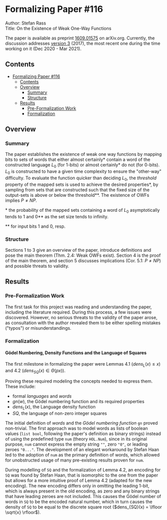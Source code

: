 # Formalizing Paper #116

Author: Stefan Rass  
Title: On the Existence of Weak One-Way Functions

The paper is available as preprint [1609.01575](https://arxiv.org/abs/1609.01575) on arXiv.org. Currently, the discussion addresses [version 3](https://arxiv.org/abs/1609.01575v3) (2017), the most recent one during the time working on it (Dec 2020 - Mar 2021).

## Contents

- [Formalizing Paper #116](#formalizing-paper-116)
  - [Contents](#contents)
  - [Overview](#overview)
    - [Summary](#summary)
    - [Structure](#structure)
  - [Results](#results)
    - [Pre-Formalization Work](#pre-formalization-work)
    - [Formalization](#formalization)

## Overview

### Summary

<!-- markdownlint-disable MD037 -->

The paper establishes the existence of weak one way functions by mapping bits to sets of words
that either almost certainly\* contain a word of the constructed language $`L_0`$ (for 1-bits) or almost certainly\* do not (for 0-bits).
$`L_0`$ is constructed to have a given time complexity to ensure the "other-way" difficulty.
To evaluate the function quicker than deciding $`L_0`$, the _threshold_ property of the mapped sets is used to achieve the desired properties\*,
by sampling from sets that are constructed such that the fixed size of the output-sets is above or below the threshold\*\*.
The existence of OWFs implies $`P \ne NP`$.

<!-- markdownlint-enable MD037 -->

\* the probability of the mapped sets containing a word of $`L_0`$ asymptotically tends to 1 and 0\*\* as the set size tends to infinity.

\*\* for input bits 1 and 0, resp.

### Structure

Sections 1 to 3 give an overview of the paper, introduce definitions and pose the main theorem (Thm. 2.4: Weak OWFs exist).
Section 4 is the proof of the main theorem, and section 5 discusses implications (Cor. 5.1: $`P \ne NP`$) and possible threats to validity.

## Results

### Pre-Formalization Work

The first task for this project was reading and understanding the paper, including the literature required.
During this process, a few issues were discovered.
However, no serious threats to the validity of the paper arose,
as consultation with the author revealed them to be either spelling mistakes ("typos") or misunderstandings.

### Formalization

#### Gödel Numbering, Density Functions and the Language of Squares

The first milestone in formalizing the paper were Lemmas 4.1 ($`dens_L(x) \le x`$) and 4.2 ($`dens_{SQ}(x) \in \Theta(px)`$).

Proving these required modeling the concepts needed to express them. These include:

- formal _languages_ and _words_
- $`gn(w)`$, the Gödel numbering function and its required properties
- $`dens_L(x)`$, the Language density function
- $`SQ`$, the language of non-zero integer squares

The initial definition of _words_ and the _Gödel numbering function_ `gn` proved non-trivial.
The first approach was to model words as lists of boolean values (`list bool`, following the paper's definition as binary strings)
instead of using the predefined type `num` (theory `HOL.Num`), since in its original purpose, `num` cannot express the empty string `""`, zero `"0"`, or leading zeroes `"0..."`.
The development of an elegant workaround by Stefan Haan led to the adoption of `num` as the primary definition of words, which allowed for unobstructed usage of many pre-existing results proven for `num`.

During modelling of `SQ` and the formalization of Lemma 4.2, an encoding for `SQ` was found by Stefan Haan,
that is isomorphic to the one from the paper but allows for a more intuitive proof of Lemma 4.2 (adapted for the new encoding).
The new encoding differs only in omitting the leading 1-bit, which is always present in the old encoding, as zero and any binary strings that have leading zeroes are not included.
This causes the Gödel number of words in `SQ` to be the encoded natural number, which in turn causes the density of `SQ` to be equal to the discrete square root ($`dens_{SQ}(x) = \lfloor \sqrt{x} \rfloor`$).
